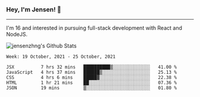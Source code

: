 ### Hey, I'm Jensen! 👋

---

I'm 16 and interested in pursuing full-stack development with React and NodeJS.

![jensenzhng's Github Stats](https://github-readme-stats.vercel.app/api?username=jensenzhng&theme=dark&show_icons=true&count_private=true&include_all_commits=true)

<!--START_SECTION:waka-->
```text
Week: 19 October, 2021 - 25 October, 2021

JSX          7 hrs 32 mins   ██████████▒░░░░░░░░░░░░░░   41.00 % 
JavaScript   4 hrs 37 mins   ██████▒░░░░░░░░░░░░░░░░░░   25.13 % 
CSS          4 hrs 6 mins    █████▓░░░░░░░░░░░░░░░░░░░   22.38 % 
HTML         1 hr 21 mins    ██░░░░░░░░░░░░░░░░░░░░░░░   07.36 % 
JSON         19 mins         ▒░░░░░░░░░░░░░░░░░░░░░░░░   01.80 % 
```
<!--END_SECTION:waka-->
